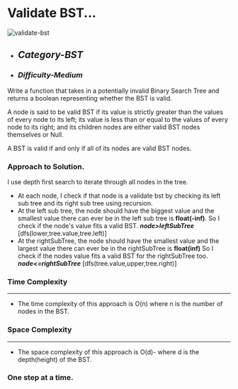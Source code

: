 # Validate BST...
![validate-bst](https://github.com/belisky/AlgoMornings/assets/61013338/d6fccb49-50c5-4db9-8ccc-a645a1ced40a)

- ## **_Category-BST_**

- ### **_Difficulty-Medium_**

Write a function that takes in a potentially invalid Binary Search Tree and returns a boolean representing whether the BST is valid.

A node is said to be valid BST if its value is strictly greater than the values of every node to its left; its value is less than or equal to the values of every node to its right; and its children nodes are either valid BST nodes themselves or Null.

A BST is valid if and only if all of its nodes are valid BST nodes.

### Approach to Solution.

I use depth first search to iterate through all nodes in the tree.

- At each node, I check if that node is a validate bst by checking its left sub tree and its right sub tree using recursion.
- At the left sub tree, the node should have the biggest value and the smallest value there can ever be in the left sub tree is **float(-inf)**. So I check if the node's value fits a valid BST. **_node>leftSubTree_** [dfs(lower,tree.value,tree.left)]
- At the rightSubTree, the node should have the smallest value and the largest value there can ever be in the rightSubTree is **float(inf)** So I check if the nodes value fits a valid BST for the rightSubTree too. **_node<=rightSubTree_** [dfs(tree.value,upper,tree.right)]

### Time Complexity

---

- The time complexity of this approach is O(n) where n is the number of nodes in the BST.

### Space Complexity

---

- The space complexity of this approach is O(d)- where d is the depth(height) of the BST.

### One step at a time.
